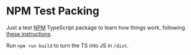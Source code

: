 # NPM Test Packing

Just a test [NPM](https://www.npmjs.com/) TypeScript package to learn how things work, following
[these instructions](https://itnext.io/step-by-step-building-and-publishing-an-npm-typescript-package-44fe7164964c).

Run `npm run build` to turn the TS into JS in `/dist`.
